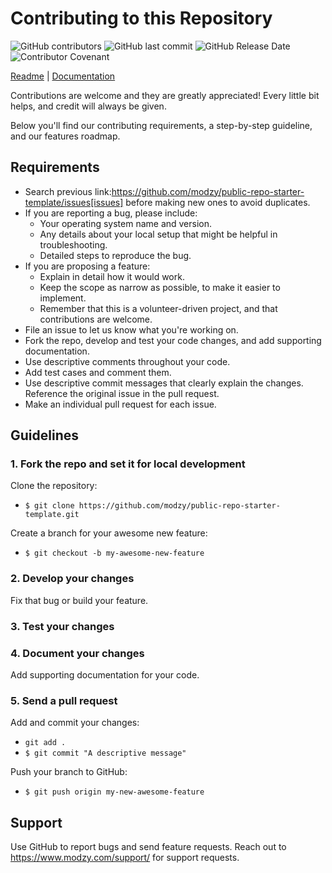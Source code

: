 # Contributing to this Repository

<img alt="GitHub contributors" src="https://img.shields.io/github/contributors/modzy/public-repo-starter-template">
<img alt="GitHub last commit" src="https://img.shields.io/github/last-commit/modzy/public-repo-starter-template">
<img alt="GitHub Release Date" src="https://img.shields.io/github/issues-raw/modzy/public-repo-starter-template">

<a href="https://github.com/modzy/public-repo-starter-template/tree/main/CODE_OF_CONDUCT.md" style="text-decoration:none">
    <img src="https://img.shields.io/badge/Contributor%20Covenant-v2.0%20adopted-ff69b4.svg" alt="Contributor Covenant" style="max-width:100%;">
</a>


[Readme](https://github.com/modzy/public-repo-starter-template/tree/main/README.md) | [Documentation](https://docs.modzy.com)

Contributions are welcome and they are greatly appreciated! Every little bit helps, and credit will always be given.

Below you'll find our contributing requirements, a step-by-step guideline, and our features roadmap.


## Requirements

- Search previous link:https://github.com/modzy/public-repo-starter-template/issues[issues] before making new ones to avoid duplicates.
- If you are reporting a bug, please include:
  - Your operating system name and version.
  - Any details about your local setup that might be helpful in troubleshooting.
  - Detailed steps to reproduce the bug.
- If you are proposing a feature:
  - Explain in detail how it would work.
  - Keep the scope as narrow as possible, to make it easier to implement.
  - Remember that this is a volunteer-driven project, and that contributions are welcome.
- File an issue to let us know what you're working on.
- Fork the repo, develop and test your code changes, and add supporting documentation.
- Use descriptive comments throughout your code.
- Add test cases and comment them.
- Use descriptive commit messages that clearly explain the changes. Reference the original issue in the pull request.
- Make an individual pull request for each issue.


## Guidelines

### 1. Fork the repo and set it for local development

Clone the repository:

- `$ git clone https://github.com/modzy/public-repo-starter-template.git`

Create a branch for your awesome new feature:

- `$ git checkout -b my-awesome-new-feature`


### 2. Develop your changes

Fix that bug or build your feature.

### 3. Test your changes

### 4. Document your changes

Add supporting documentation for your code.


### 5. Send a pull request

Add and commit your changes:

- `git add .`
- `$ git commit "A descriptive message"`

Push your branch to GitHub:

- `$ git push origin my-new-awesome-feature`



## Support

Use GitHub to report bugs and send feature requests. 
Reach out to https://www.modzy.com/support/ for support requests.
